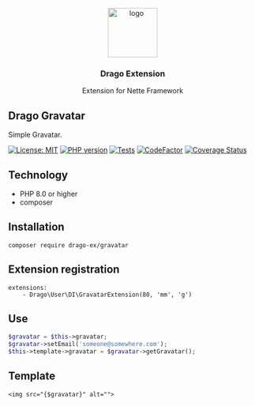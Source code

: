<p align="center">
  <img src="https://avatars0.githubusercontent.com/u/11717487?s=400&u=40ecb522587ebbcfe67801ccb6f11497b259f84b&v=4" width="100" alt="logo">
</p>

<h3 align="center">Drago Extension</h3>
<p align="center">Extension for Nette Framework</p>

## Drago Gravatar
Simple Gravatar.

[![License: MIT](https://img.shields.io/badge/License-MIT-yellow.svg)](https://raw.githubusercontent.com/drago-ex/gravatar/master/license.md)
[![PHP version](https://badge.fury.io/ph/drago-ex%2Fgravatar.svg)](https://badge.fury.io/ph/drago-ex%2Fgravatar)
[![Tests](https://github.com/drago-ex/gravatar/actions/workflows/tests.yml/badge.svg)](https://github.com/drago-ex/gravatar/actions/workflows/tests.yml)
[![CodeFactor](https://www.codefactor.io/repository/github/drago-ex/gravatar/badge)](https://www.codefactor.io/repository/github/drago-ex/gravatar)
[![Coverage Status](https://coveralls.io/repos/github/drago-ex/gravatar/badge.svg?branch=master)](https://coveralls.io/github/drago-ex/gravatar?branch=master)

## Technology
- PHP 8.0 or higher
- composer

## Installation
```
composer require drago-ex/gravatar
```

## Extension registration
```neon
extensions:
	- Drago\User\DI\GravatarExtension(80, 'mm', 'g')
```

## Use
```php
$gravatar = $this->gravatar;
$gravatar->setEmail('someone@somewhere.com');
$this->template->gravatar = $gravatar->getGravatar();
```

## Template
```latte
<img src="{$gravatar}" alt="">
```
